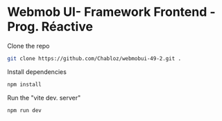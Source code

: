 # Webmob UI- Framework Frontend - Prog. Réactive

Clone the repo

```sh
git clone https://github.com/Chabloz/webmobui-49-2.git .
```

Install dependencies

```sh
npm install
```

Run the "vite dev. server"

```sh
npm run dev
```